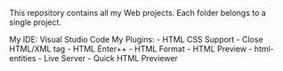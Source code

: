 This repository contains all my Web projects. Each folder belongs to a single project.

My IDE: Visual Studio Code
My Plugins: - HTML CSS Support
            - Close HTML/XML tag
            - HTML Enter++
            - HTML Format
            - HTML Preview
            - html-entities
            - Live Server
            - Quick HTML Previewer
